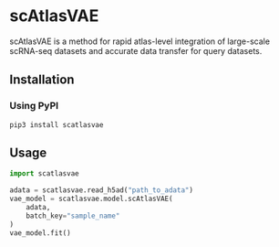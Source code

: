 # scAtlasVAE

scAtlasVAE is a method for rapid atlas-level integration of large-scale scRNA-seq datasets and accurate data transfer for query datasets. 

## Installation

### Using PyPI

```shell
pip3 install scatlasvae
```

## Usage


```python
import scatlasvae

adata = scatlasvae.read_h5ad("path_to_adata")
vae_model = scatlasvae.model.scAtlasVAE(
    adata,
    batch_key="sample_name"
)
vae_model.fit()
```

